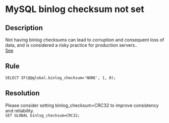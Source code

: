 # MySQL binlog checksum not set 

## Description
Not having binlog checksums can lead to corruption and consequent loss of data, and is considered a risky practice for production servers..\
[See](https://dev.mysql.com/doc/refman/8.0/en/replication-options-binary-log.html#sysvar_binlog_checksum)  


## Rule
`SELECT IF(@@global.binlog_checksum='NONE', 1, 0);`


## Resolution
Please consider setting binlog_checksum=CRC32 to improve consistency and reliability.\
`SET GLOBAL binlog_checksum=CRC32;`
 

